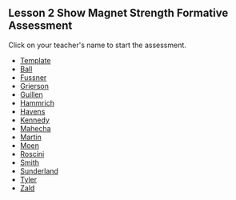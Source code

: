 ## Lesson 2 Show Magnet Strength Formative Assessment

Click on your teacher's name to start the assessment.

* [Template](https://docs.google.com/forms/d/e/1FAIpQLSfVCBNF7jxA5KNb4fRwnb9eVQlmpz4HiofQ7IzMcdEU5oqtKQ/viewform)
* [Ball]()
* [Fussner](https://docs.google.com/forms/d/e/1FAIpQLSfa8o-By4QNDPCb84fbFycyqIM4me0qQmY1f1v8WBMgmK9kqA/viewform?usp=sf_link)
* [Grierson]()
* [Guillen]()
* [Hammrich]()
* [Havens]()
* [Kennedy](https://docs.google.com/forms/d/e/1FAIpQLSd9taDfOnuVoSWPO9yy3cyrO5-znZd8PfPzzSg_mQJr6_Jp8w/viewform?usp=sf_link)
* [Mahecha]()
* [Martin]()
* [Moen]()
* [Roscini]()
* [Smith]()
* [Sunderland]()
* [Tyler]()
* [Zald]()
